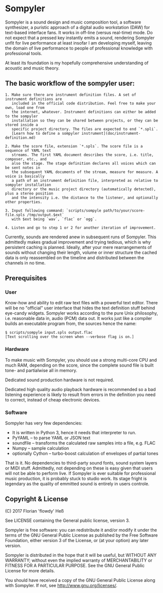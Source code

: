Sompyler
========

Sompyler is a sound design and music composition tool, a software synthesizer,
a puristic approach of a digital audio workstation (DAW) for text-based interface
fans. It works in off-line (versus real-time) mode. Do not expect that a pressed key
instantly emits a sound, rendering Sompyler unfit for live performance at least insofar I
am developing myself, leaving the domain of live performance to people of professional
knowledge with professional tools.

At least its foundation is my hopefully comprehensive understanding of acoustic and music
theory.

The basic workflow of the sompyler user:
----------------------------------------

    1. Make sure there are instrument definition files. A set of instrument definitions are
       included in the official code distribution. Feel free to make your own, load one from
       the internet, whatever. Instrument definitions can either be added to the sompyler
       installation so they can be shared between projects, or they can be stored inside a
       specific project directory. The files are expected to end `*.spli`.
       [Learn how to define a sompyler instrument](doc/instrument-definition.md)

    2. Make the score file, extension `*.spls`. The score file is a sequence of YAML text
       streams. The first YAML document describes the score, i.e. title, composer, etc., and
       also the stage. The stage definition declares all voices which can be sent notes in
       the subsequent YAML documents of the stream, measure for measure. A voice is basically
       a path of an instrument definition file, interpreted as relative to sompyler installation
       directory or the music project directory (automatically detected), plus a stereo position
       and the intensity i.e. the distance to the listener, and optionally other properties.

    3. Input following command: `scripts/sompyle path/to/your/score-file.spls /tmp/output.$ext`
       with $ext being `wav`, `flac` or `ogg`.

    4. Listen and go to step 1 or 2 for another iteration of improvement. 

Currently, sounds are rendered anew in subsequent runs of Sompyler. This admittedly makes gradual
improvement and trying tedious, which is why persistent caching is planned. Ideally, after your mere
rearrangements of sounds without changing their length, volume or inner structure the cached data
is only reassembled on the timeline and distributed between the channels in no time.

Prerequisites
-------------

### User

Know-how and ability to edit raw text files with a powerful text editor. There will be no
"official" user interface that hides the text definition stuff behind eye-candy
widgets. Sompyler works according to the pure Unix philosophy, i.e. reasonable data in,
audio (PCM) data out. It works just like a compiler builds an executable program from,
the sources hence the name:

    $ scripts/sompyle input.spls output.flac
    [Text scrolling over the screen when --verbose flag is on.]


### Hardware

To make music with Sompyler, you should use a strong multi-core CPU and much RAM,
depending on the score, since the complete sound file is built tone- and partialwise
all in memory.

Dedicated sound production hardware is not required.

Dedicated high quality audio playback hardware is recommended so a bad listening
experience is likely to result from errors in the definition you need to correct,
instead of cheap electronic devices.


### Software

Sompyler has very few dependencies:

  * It is written in Python 3, hence it needs that interpreter to run.
  * PyYAML – to parse YAML or JSON text
  * soundfile – transforms the calculated raw samples into a file, e.g. FLAC
  * Numpy – sample calculation
  * optionally Cython – turbo-boost calculation of envelopes of partial tones

That is it. No dependencies to third-party sound fonts, sound system layers or MIDI stuff.
Admittedly, not depending on these is easy given that users will not be able to
perform live. If Sompyler is ever suitable for professional music production,
it is probably stuck to studio work. Its stage fright is legendary as the quality of
emmitted sound is entirely in users controle.


Copyright & License
-------------------

(C) 2017 Florian 'flowdy' Heß

See LICENSE containing the General public license, version 3.

Sompyler is free software: you can redistribute it and/or modify
it under the terms of the GNU General Public License as published by
the Free Software Foundation, either version 3 of the License, or
(at your option) any later version.

Sompyler is distributed in the hope that it will be useful,
but WITHOUT ANY WARRANTY; without even the implied warranty of
MERCHANTABILITY or FITNESS FOR A PARTICULAR PURPOSE.  See the
GNU General Public License for more details.

You should have received a copy of the GNU General Public License
along with Sompyler. If not, see <http://www.gnu.org/licenses/>.

